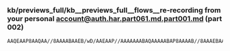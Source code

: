 ### kb/previews_full/kb__previews_full__flows__re-recording from your personal account@auth.har.part061.md.part001.md (part 002)

```md
AAQEAAP8AAQAA//8AAAABAAEB/wD/AAEAAP//AAAAAAABAQAAAAABAP8AAAAB//8AAAEBAAAAAAAAAAEAAP//AAABAQABAAAAAAAAAAH//
```

```
